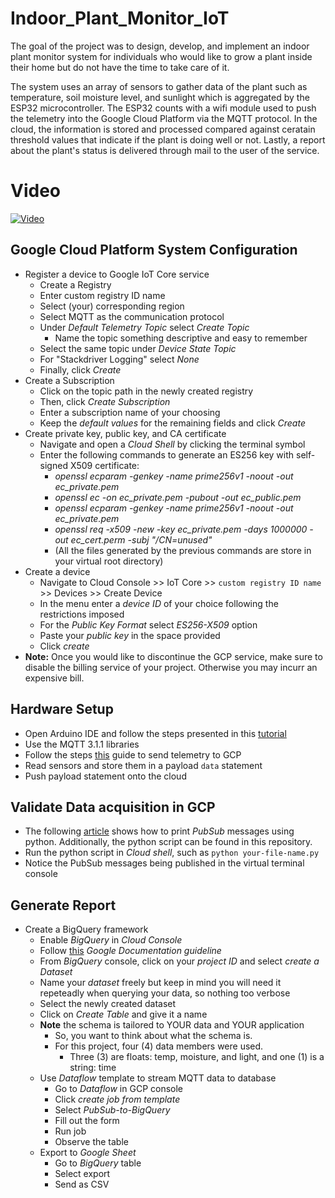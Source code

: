 # Indoor_Plant_Monitor_IoT

The goal of the project was to design, develop, and implement an indoor plant monitor system for individuals who would like to grow a plant inside their home but do not have the time to take care of it. 

The system uses an array of sensors to gather data of the plant such as temperature, soil moisture level, and sunlight which is aggregated by the ESP32 microcontroller. The ESP32 counts with a wifi module used to push the telemetry into the Google Cloud Platform via the MQTT protocol. In the cloud, the information is stored and processed compared against ceratain threshold values that indicate if the plant is doing well or not. Lastly, a report about the plant's status is delivered through mail to the user of the service.

# Video
[![Video](https://i.ibb.co/M7dFbQw/video-preview.png)](https://drive.google.com/file/d/1k6RktlvB6GGy4GBJqHew5WgdUiIqBpmk/view "Video")

## Google Cloud Platform System Configuration
* Register a device to Google IoT Core service
    * Create a Registry
    * Enter custom registry ID name
    * Select (your) corresponding region
    * Select MQTT as the communication protocol
    * Under _Default Telemetry Topic_ select _Create Topic_
        * Name the topic something descriptive and easy to remember
    * Select the same topic under _Device State Topic_
    * For "Stackdriver Logging" select _None_
    * Finally, click _Create_
* Create a Subscription
    * Click on the topic path in the newly created registry
    * Then, click _Create Subscription_
    * Enter a subscription name of your choosing
    * Keep the _default values_ for the remaining fields and click _Create_
* Create private key, public key, and CA certificate
    * Navigate and open a _Cloud Shell_ by clicking the terminal symbol
    * Enter the following commands to generate an ES256 key with self-signed X509 certificate:
        * _openssl ecparam -genkey -name prime256v1 -noout -out ec_private.pem_
        * _openssl ec -on ec_private.pem -pubout -out ec_public.pem_
        * _openssl ecparam -genkey -name prime256v1 -noout -out ec_private.pem_
        * _openssl req -x509 -new -key ec_private.pem -days 1000000 -out ec_cert.perm -subj "/CN=unused"_
        * (All the files generated by the previous commands are store in your virtual root directory)
* Create a device
    * Navigate to Cloud Console >> IoT Core >> `custom registry ID name` >> Devices >> Create Device
    * In the menu enter a _device ID_ of your choice following the restrictions imposed
    * For the _Public Key Format_ select _ES256-X509_ option
    * Paste your _public key_ in the space provided
    * Click _create_
* **Note:** Once you would like to discontinue the GCP service, make sure to disable the billing service of your project. Otherwise you may incurr an expensive bill.


## Hardware Setup
* Open Arduino IDE and follow the steps presented in this [tutorial](https://randomnerdtutorials.com/installing-the-esp32-board-in-arduino-ide-windows-instructions/)
* Use the MQTT 3.1.1 libraries
* Follow the steps [this](https://medium.com/@ludovic.emo/how-to-send-esp32-telemetry-to-google-cloud-iot-core-caf1a952020d) guide to send telemetry to GCP
* Read sensors and store them in a payload `data` statement
* Push payload statement onto the cloud

## Validate Data acquisition in GCP
*   The following [article](http://www.opensources.org/receiving-and-storing-sensor-data-with-google-cloud-dataflow-and-cloud-storage/) shows how to print _PubSub_ messages using python. Additionally, the python script can be found in this repository.
* Run the python script in _Cloud shell_, such as `python your-file-name.py`
* Notice the PubSub messages being published in the virtual terminal console

## Generate Report
* Create a BigQuery framework
    * Enable _BigQuery_ in _Cloud Console_
    * Follow [this](https://cloud.google.com/bigquery/docs/) _Google Documentation guideline_
    * From _BigQuery_ console, click on your _project ID_ and select _create a Dataset_
    * Name your _dataset_ freely but keep in mind you will need it repeteadly when querying your data, so nothing too verbose
    * Select the newly created dataset
    * Click on _Create Table_ and give it a name
    * **Note** the schema is tailored to YOUR data and YOUR application
        * So, you want to think about what the schema is.
        * For this project, four (4) data members were used.
            * Three (3) are floats: temp, moisture, and light, and one (1) is a string: time
    * Use _Dataflow_ template to stream MQTT data to database
        * Go to _Dataflow_ in GCP console
        * Click _create job from template_
        * Select _PubSub-to-BigQuery_
        * Fill out the form
        * Run job
        * Observe the table
    * Export to _Google Sheet_
        * Go to _BigQuery_ table
        * Select export
        * Send as CSV


